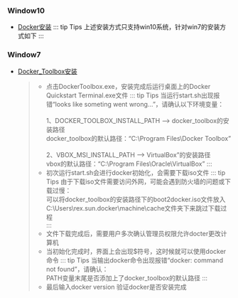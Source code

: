 ### Window10
+ [Docker安装](https://docs.docker.com/docker-for-windows/install/ "WebStorm 官网") 
::: tip Tips
上述安装方式只支持win10系统，针对win7的安装方式如下
:::

### Window7
+ [Docker_Toolbox安装](https://github.com/docker/toolbox/releases "Git：docker/toolbox")
    >+ 点击DockerToolbox.exe，安装完成后运行桌面上的Docker Quickstart Terminal.exe文件
    ::: tip Tips
    当运行start.sh出现报错“looks like someting went wrong...”，请确认以下环境变量：<br/><br/>
    1、DOCKER_TOOLBOX_INSTALL_PATH --> docker_toolbox的安装路径<br/>
    docker_toolbox的默认路径：“C:\Program Files\Docker Toolbox” <br/><br/>
    2、VBOX_MSI_INSTALL_PATH --> VirtualBox”的安装路径 <br/>
    vbox的默认路径：“C:\Program Files\Oracle\VirtualBox”
    :::
    >+ 初次运行start.sh会进行docker初始化，会需要下载iso文件
    ::: tip Tips
    由于下载iso文件需要访问外网，可能会遇到防火墙的问题或下载过慢：<br/>
    可以将docker_toolbox的安装路径下的boot2docker.iso文件放入 <br/>
    C:\Users\rex.sun\.docker\machine\cache文件夹下来跳过下载过程<br/>
    :::
    >+ 文件下载完成后，需要用户多次确认管理员权限允许docter更改计算机
    >+ 当初始化完成时，界面上会出现$符号，这时候就可以使用docker命令
    ::: tip Tips
    当输出docker命令出现报错“docker: command not found”，请确认：<br/>
    PATH变量末尾是否添加上了docker_toolbox的默认路径
    :::
    >+ 最后输入docker version 验证docker是否安装完成